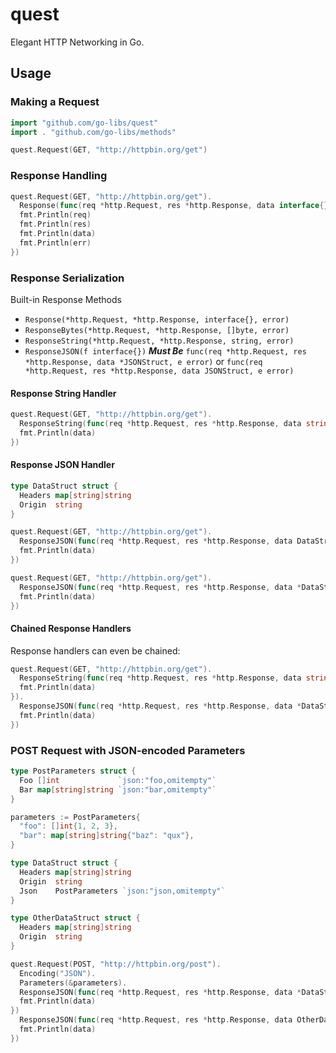 # quest

Elegant HTTP Networking in Go.


## Usage


### Making a Request

```go
import "github.com/go-libs/quest"
import . "github.com/go-libs/methods"

quest.Request(GET, "http://httpbin.org/get")
```


### Response Handling

```go
quest.Request(GET, "http://httpbin.org/get").
  Response(func(req *http.Request, res *http.Response, data interface{}, e error) {
  fmt.Println(req)
  fmt.Println(res)
  fmt.Println(data)
  fmt.Println(err)
})
```


### Response Serialization

Built-in Response Methods

* `Response(*http.Request, *http.Response, interface{}, error)`
* `ResponseBytes(*http.Request, *http.Response, []byte, error)`
* `ResponseString(*http.Request, *http.Response, string, error)`
* `ResponseJSON(f interface{})` ___Must Be___ `func(req *http.Request, res *http.Response, data *JSONStruct, e error)` or `func(req *http.Request, res *http.Response, data JSONStruct, e error)`


#### Response String Handler

```go
quest.Request(GET, "http://httpbin.org/get").
  ResponseString(func(req *http.Request, res *http.Response, data string, e error) {
  fmt.Println(data)
})
```


#### Response JSON Handler

```go
type DataStruct struct {
  Headers map[string]string
  Origin  string
}

quest.Request(GET, "http://httpbin.org/get").
  ResponseJSON(func(req *http.Request, res *http.Response, data DataStruct, e error) {
  fmt.Println(data)
})

quest.Request(GET, "http://httpbin.org/get").
  ResponseJSON(func(req *http.Request, res *http.Response, data *DataStruct, e error) {
  fmt.Println(data)
})
```


#### Chained Response Handlers

Response handlers can even be chained:
```go
quest.Request(GET, "http://httpbin.org/get").
  ResponseString(func(req *http.Request, res *http.Response, data string, e error) {
  fmt.Println(data)
}).
  ResponseJSON(func(req *http.Request, res *http.Response, data *DataStruct, e error) {
  fmt.Println(data)
})
```


### POST Request with JSON-encoded Parameters

```go
type PostParameters struct {
  Foo []int             `json:"foo,omitempty"`
  Bar map[string]string `json:"bar,omitempty"`
}

parameters := PostParameters{
  "foo": []int{1, 2, 3},
  "bar": map[string]string{"baz": "qux"},
}

type DataStruct struct {
  Headers map[string]string
  Origin  string
  Json    PostParameters `json:"json,omitempty"`
}

type OtherDataStruct struct {
  Headers map[string]string
  Origin  string
}

quest.Request(POST, "http://httpbin.org/post").
  Encoding("JSON").
  Parameters(&parameters).
  ResponseJSON(func(req *http.Request, res *http.Response, data *DataStruct, e error) {
  fmt.Println(data)
})
  ResponseJSON(func(req *http.Request, res *http.Response, data OtherDataStruct, e error) {
  fmt.Println(data)
})
```
